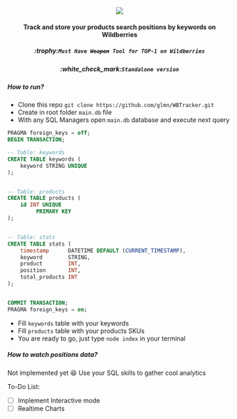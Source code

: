 <p align="center">
  <img img src="https://user-images.githubusercontent.com/1326151/163515423-5dc79c03-aa3f-42a8-946b-6f53911c7b61.png">
</p>
<h4 align="center">Track and store your products search positions by keywords on Wildberries</h4>
<h5 align="center">:trophy:<code>Must Have <s>Weapon</s> Tool for TOP-1 on Wildberries</code></h5>
<h5 align="center">:white_check_mark:<code>Standalone version</code></h5>


##### How to run?
- Clone this repo ```git clone https://github.com/glmn/WBTracker.git```
- Create in root folder <code>main.db</code> file
- With any SQL Managers open <code>main.db</code> database and execute next query 
```SQL
PRAGMA foreign_keys = off;
BEGIN TRANSACTION;

-- Table: keywords
CREATE TABLE keywords (
    keyword STRING UNIQUE
);


-- Table: products
CREATE TABLE products (
    id INT UNIQUE
         PRIMARY KEY
);


-- Table: stats
CREATE TABLE stats (
    timestamp      DATETIME DEFAULT (CURRENT_TIMESTAMP),
    keyword        STRING,
    product        INT,
    position       INT,
    total_products INT
);


COMMIT TRANSACTION;
PRAGMA foreign_keys = on;


```
- Fill <code>keywords</code> table with your keywords
- Fill <code>products</code> table with your products SKUs
- You are ready to go, just type <code>node index</code> in your terminal

##### How to watch positions data?
Not implemented yet :laughing: Use your SQL skills to gather cool analytics

To-Do List:
- [ ] Implement Interactive mode
- [ ] Realtime Charts
